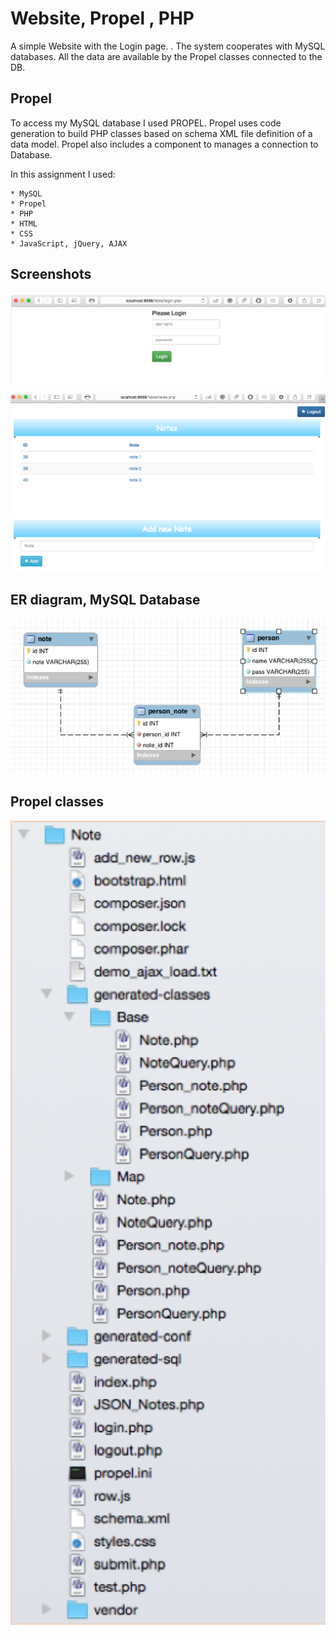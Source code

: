 # Website, Propel , PHP

A simple Website with the Login page. . The system cooperates with MySQL databases. All the data are available by the Propel classes connected to the DB. 

## Propel

To access my MySQL database I used PROPEL. Propel uses code generation to build PHP  classes based on schema XML file definition of a data model. Propel also includes a component to manages a connection to Database.

In this assignment I used:

```
* MySQL
* Propel
* PHP
* HTML
* CSS
* JavaScript, jQuery, AJAX
```

## Screenshots

<p align="center">
  <img src="example.png" width="550"/>
</p>


<p align="center">
  <img src="example_1.png" width="550"/>
</p>

## ER diagram, MySQL Database

<p align="center">
  <img src="example_2.png" width="550"/>
  
</p>

## Propel classes

<p align="center">
  <img src="example_3.png" width="550"/>
  
</p>